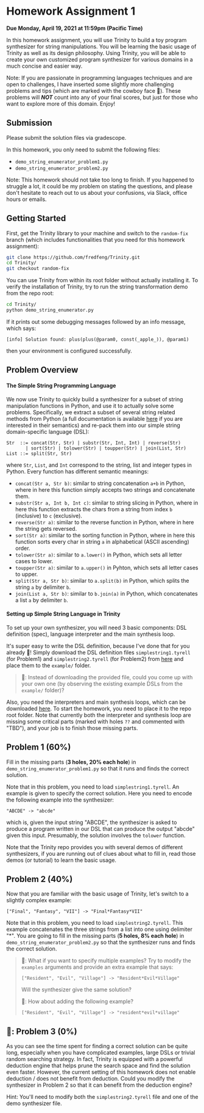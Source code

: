 # Homework Assignment 1

**Due Monday, April 19, 2021 at 11:59pm (Pacific Time)**

In this homework assignment, you will use Trinity to build a toy program synthesizer for string manipulations. You will be learning the basic usage of Trinity as well as its design philosophy. Using Trinity, you will be able to create your own customized program synthesizer for various domains in a much concise and easier way.

Note: If you are passionate in programming languages techniques and are open to challenges, I have inserted some slightly more challenging problems and tips (which are marked with the cowboy face 🤠). These problems will ***NOT*** count into any of your final scores, but just for those who want to explore more of this domain. Enjoy!

## Submission

Please submit the solution files via gradescope.

In this homework, you only need to submit the following files:

- `demo_string_enumerator_problem1.py`
- `demo_string_enumerator_problem2.py`

Note: This homework should not take too long to finish. If you happened to struggle a lot, it could be my problem on stating the questions, and please don't hesitate to reach out to us about your confusions, via Slack, office hours or emails.

## Getting Started

First, get the Trinity library to your machine and switch to the `random-fix` branch (which includes functionalities that you need for this homework assignment):

```bash
git clone https://github.com/fredfeng/Trinity.git
cd Trinity/
git checkout random-fix
```

You can use Trinity from within its root folder without actually installing it. To verify the installation of Trinity, try to run the string transformation demo from the repo root:

```bash
cd Trinity/
python demo_string_enumerator.py
```

If it prints out some debugging messages followed by an info message, which says:

```
[info] Solution found: plus(plus(@param0, const(_apple_)), @param1)
```

then your environment is configured successfully.

## Problem Overview

#### The Simple String Programming Language

We now use Trinity to quickly build a synthesizer for a subset of string manipulation functions in Python, and use it to actually solve some problems. Specifically, we extract a subset of several string related methods from Python (a full documentation is available [here](https://docs.python.org/3/library/stdtypes.html#string-methods) if you are interested in their semantics) and re-pack them into our simple string domain-specific language (DSL):

```
Str  ::= concat(Str, Str) | substr(Str, Int, Int) | reverse(Str)
       | sort(Str) | tolower(Str) | toupper(Str) | join(List, Str)
List ::= split(Str, Str)
```

where `Str`, `List`, and `Int` correspond to the string, list and integer types in Python. Every function has different semantic meanings:

- `concat(Str a, Str b)`: similar to string concatenation `a+b` in Python, where in here this function simply accepts two strings and concatenate them.
- `substr(Str a, Int b, Int c)`: similar to string slicing in Python, where in here this function extracts the chars from a string from index `b` (inclusive) to `c` (exclusive).
- `reverse(Str a)`: similar to the reverse function in Python, where in here the string gets reversed.
- `sort(Str a)`: similar to the sorting function in Python, where in here this function sorts every char in string `a` in alphabetical (ASCII ascending) order.
- `tolower(Str a)`: similar to `a.lower()` in Python,  which sets all letter cases to lower.
- `toupper(Str a)`: similar to `a.upper()` in Pyhton, which sets all letter cases to upper.
- `split(Str a, Str b)`: similar to `a.split(b)` in Python, which splits the string `a` by delimiter `b`.
- `join(List a, Str b)`: similar to `b.join(a)` in Python, which concatenates a list `a` by delimiter `b`.

#### Setting up Simple String Language in Trinity

To set up your own synthesizer, you will need 3 basic components: DSL definition (spec), language interpreter and the main synthesis loop.

It's super easy to write the DSL definition, because I've done that for you already 🙂! Simply download the DSL definition files `simplestring1.tyrell` (for Problem1) and `simplestring2.tyrell` (for Problem2) from  [here](https://github.com/fredfeng/CS190I/blob/main/homework/hw1/) and place them to the `example/` folder.

> 🤠: Instead of downloading the provided file, could you come up with your own one (by observing the existing example DSLs from the `example/` folder)?

Also, you need the interpreters and main synthesis loops, which can be downloaded [here](https://github.com/fredfeng/CS190I/blob/main/homework/hw1/). To start the homework, you need to place it to the repo root folder. Note that currently both the interpreter and synthesis loop are missing some critical parts (marked with holes `??` and commented with "TBD"), and your job is to finish those missing parts.

## Problem 1 (60%)

Fill in the missing parts (**3 holes, 20% each hole**) in `demo_string_enumerator_problem1.py` so that it runs and finds the correct solution. 

Note that in this problem, you need to load `simplestring1.tyrell`. An example is given to specify the correct solution. Here you need to encode the following example into the synthesizer:

```
"ABCDE" -> "abcde"
```

which is, given the input string "ABCDE", the synthesizer is asked to produce a program written in our DSL that can produce the output "abcde" given this input. Presumably, the solution involves the `tolower` function.

Note that the Trinity repo provides you with several demos of different synthesizers, if you are running out of clues about what to fill in, read those demos (or tutorial) to learn the basic usage.

## Problem 2 (40%)

Now that you are familiar with the basic usage of Trinity, let's switch to a slightly complex example:

```
["Final", "Fantasy", "VII"] -> "Final*Fantasy*VII"
```

Note that in this problem, you need to load `simplestring2.tyrell`. This example concatenates the three strings from a list into one using delimiter "*". You are going to fill in the missing parts (**5 holes, 8% each hole**) in `demo_string_enumerator_problem2.py` so that the synthesizer runs and finds the correct solution.

> 🤠: What if you want to specify multiple examples? Try to modify the `examples` arguments and provide an extra example that says:
>
> ```["Resident", "Evil", "Village"] -> "Resident*Evil*Village"```
>
> Will the synthesizer give the same solution?
>
> 🤠: How about adding the following example?
>
> ```["Resident", "Evil", "Village"] -> "resident*evil*village"```

## 🤠: Problem 3 (0%)

As you can see the time spent for finding a correct solution can be quite long, especially when you have complicated examples, large DSLs or trivial random searching strategy. In fact, Trinity is equipped with a powerful deduction engine that helps prune the search space and find the solution even faster. However, the current setting of this homework does not enable deduction / does not benefit from deduction. Could you modify the synthesizer in Problem 2 so that it can benefit from the deduction engine?

Hint: You'll need to modify both the `simplestring2.tyrell` file and one of the demo synthesizer file.

